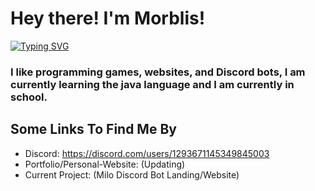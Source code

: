# Hey there! I'm **Morblis**!
[![Typing SVG](https://readme-typing-svg.herokuapp.com?font=Roboto+Mono&size=36&pause=1000&color=F70000&center=true&vCenter=true&width=435&lines=Morblis+%3D+Pro)](https://git.io/typing-svg)
### I like programming games, websites, and Discord bots, I am currently learning the java language and I am currently in school.
## Some Links To Find Me By
- Discord: https://discord.com/users/1293671145349845003
- Portfolio/Personal-Website: (Updating)
- Current Project: (Milo Discord Bot Landing/Website)
